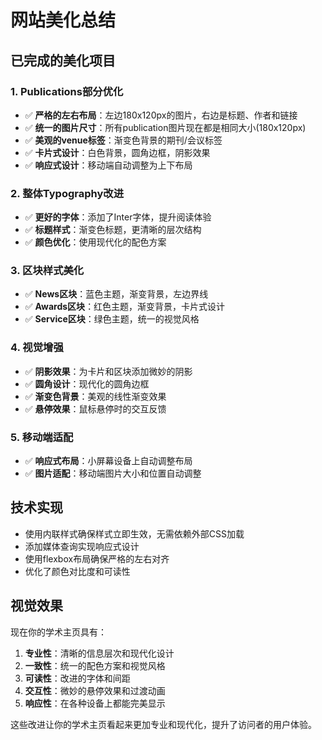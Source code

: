 # 网站美化总结

## 已完成的美化项目

### 1. Publications部分优化
- ✅ **严格的左右布局**：左边180x120px的图片，右边是标题、作者和链接
- ✅ **统一的图片尺寸**：所有publication图片现在都是相同大小(180x120px)
- ✅ **美观的venue标签**：渐变色背景的期刊/会议标签
- ✅ **卡片式设计**：白色背景，圆角边框，阴影效果
- ✅ **响应式设计**：移动端自动调整为上下布局

### 2. 整体Typography改进
- ✅ **更好的字体**：添加了Inter字体，提升阅读体验
- ✅ **标题样式**：渐变色标题，更清晰的层次结构
- ✅ **颜色优化**：使用现代化的配色方案

### 3. 区块样式美化
- ✅ **News区块**：蓝色主题，渐变背景，左边界线
- ✅ **Awards区块**：红色主题，渐变背景，卡片式设计
- ✅ **Service区块**：绿色主题，统一的视觉风格

### 4. 视觉增强
- ✅ **阴影效果**：为卡片和区块添加微妙的阴影
- ✅ **圆角设计**：现代化的圆角边框
- ✅ **渐变色背景**：美观的线性渐变效果
- ✅ **悬停效果**：鼠标悬停时的交互反馈

### 5. 移动端适配
- ✅ **响应式布局**：小屏幕设备上自动调整布局
- ✅ **图片适配**：移动端图片大小和位置自动调整

## 技术实现
- 使用内联样式确保样式立即生效，无需依赖外部CSS加载
- 添加媒体查询实现响应式设计
- 使用flexbox布局确保严格的左右对齐
- 优化了颜色对比度和可读性

## 视觉效果
现在你的学术主页具有：
1. **专业性**：清晰的信息层次和现代化设计
2. **一致性**：统一的配色方案和视觉风格
3. **可读性**：改进的字体和间距
4. **交互性**：微妙的悬停效果和过渡动画
5. **响应性**：在各种设备上都能完美显示

这些改进让你的学术主页看起来更加专业和现代化，提升了访问者的用户体验。
